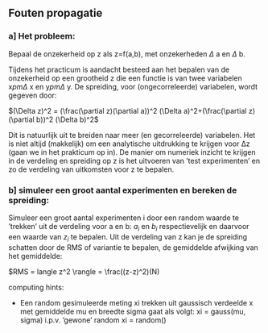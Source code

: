 ## Fouten propagatie

### a] Het probleem:
Bepaal de onzekerheid op z als z=f(a,b), met onzekerheden $\Delta$ a en $\Delta$ b.

Tijdens het practicum is aandacht besteed aan het bepalen van de onzekerheid 
op een grootheid z die een functie is van twee variabelen x$pm \Delta$ x en y$pm \Delta$ y. 
De spreiding, voor (ongecorreleerde) variabelen, wordt gegeven door:

$(\Delta z)^2 = (\frac(\partial z)(\partial a))^2 (\Delta a)^2+(\frac(\partial z)(\partial b))^2 (\Delta b)^2$


Dit is natuurlijk uit te breiden naar meer (en gecorreleerde) variabelen. Het is niet altijd (makkelijk) 
om een analytische uitdrukking te krijgen voor ∆z (gaan we in het prakticum op in). De manier om numeriek 
inzicht te krijgen in de verdeling en spreiding op z is het uitvoeren van ’test experimenten’ en zo de 
verdeling van uitkomsten voor z te bepalen.

### b] simuleer een groot aantal experimenten en bereken de spreiding:

Simuleer een groot aantal experimenten i door een random waarde te ’trekken’ uit de verdeling voor a en 
b: $a_i$ en $b_i$ respectievelijk en daarvoor een waarde van $z_i$ te bepalen. Uit de verdeling van z 
kan je de spreiding schatten door de RMS of variantie te bepalen, de gemiddelde afwijking van het gemiddelde:

$RMS = langle z^2 \rangle = \frac((z-z)^2)(N) 

computing hints:
   * Een random gesimuleerde meting xi trekken uit gaussisch verdeelde x met gemiddelde mu 
     en breedte sigma gaat als volgt: xi = gauss(mu, sigma) i.p.v. ’gewone’ random xi = random()
